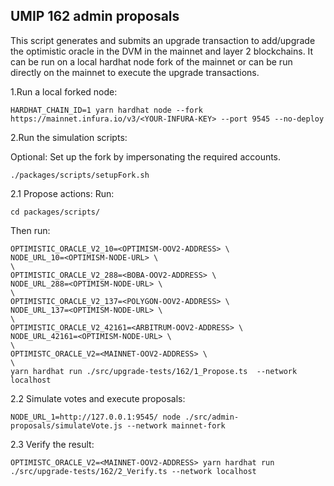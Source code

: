 ## UMIP 162 admin proposals

This script generates and submits an upgrade transaction to add/upgrade the optimistic oracle in the DVM in
the mainnet and layer 2 blockchains. It can be run on a local hardhat node fork of the mainnet or can be run
directly on the mainnet to execute the upgrade transactions.

1.Run a local forked node:

```
HARDHAT_CHAIN_ID=1 yarn hardhat node --fork https://mainnet.infura.io/v3/<YOUR-INFURA-KEY> --port 9545 --no-deploy
```

2.Run the simulation scripts:

Optional: Set up the fork by impersonating the required accounts.

```
./packages/scripts/setupFork.sh
```

2.1 Propose actions:
Run:

```
cd packages/scripts/
```

Then run:

```
OPTIMISTIC_ORACLE_V2_10=<OPTIMISM-OOV2-ADDRESS> \
NODE_URL_10=<OPTIMISM-NODE-URL> \
\
OPTIMISTIC_ORACLE_V2_288=<BOBA-OOV2-ADDRESS> \
NODE_URL_288=<OPTIMISM-NODE-URL> \
\
OPTIMISTIC_ORACLE_V2_137=<POLYGON-OOV2-ADDRESS> \
NODE_URL_137=<OPTIMISM-NODE-URL> \
\
OPTIMISTIC_ORACLE_V2_42161=<ARBITRUM-OOV2-ADDRESS> \
NODE_URL_42161=<OPTIMISM-NODE-URL> \
\
OPTIMISTC_ORACLE_V2=<MAINNET-OOV2-ADDRESS> \
\
yarn hardhat run ./src/upgrade-tests/162/1_Propose.ts  --network localhost
```

2.2 Simulate votes and execute proposals:

```
NODE_URL_1=http://127.0.0.1:9545/ node ./src/admin-proposals/simulateVote.js --network mainnet-fork
```

2.3 Verify the result:

```
OPTIMISTC_ORACLE_V2=<MAINNET-OOV2-ADDRESS> yarn hardhat run ./src/upgrade-tests/162/2_Verify.ts --network localhost
```
